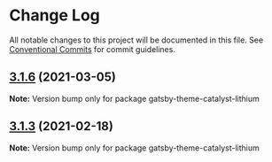 # Change Log

All notable changes to this project will be documented in this file.
See [Conventional Commits](https://conventionalcommits.org) for commit guidelines.

## [3.1.6](https://github.com/ehowey/gatsby-theme-catalyst/compare/gatsby-theme-catalyst-lithium@3.1.5...gatsby-theme-catalyst-lithium@3.1.6) (2021-03-05)

**Note:** Version bump only for package gatsby-theme-catalyst-lithium





## [3.1.3](https://github.com/ehowey/gatsby-theme-catalyst/compare/gatsby-theme-catalyst-lithium@3.1.2...gatsby-theme-catalyst-lithium@3.1.3) (2021-02-18)

**Note:** Version bump only for package gatsby-theme-catalyst-lithium
